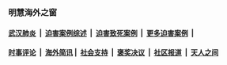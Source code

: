 
### 明慧海外之窗

####  [武汉肺炎](indexes/365.md?t=03280601) &nbsp;|&nbsp;  [迫害案例综述](indexes/328.md?t=03280601) &nbsp;|&nbsp; [迫害致死案例](indexes/277.md?t=03280601)  &nbsp;|&nbsp; [更多迫害案例](indexes/81.md?t=03280601)  &nbsp;|&nbsp; 
####  [时事评论](indexes/19.md?t=03280601) &nbsp;|&nbsp; [海外简讯](indexes/245.md?t=03280601)&nbsp;|&nbsp;  [社会支持](indexes/140.md?t=03280601) &nbsp;|&nbsp; [褒奖决议](indexes/282.md?t=03280601) &nbsp;|&nbsp; [社区报道](indexes/91.md?t=03280601)  &nbsp;|&nbsp; [天人之间](indexes/78.md?t=03280601) 

